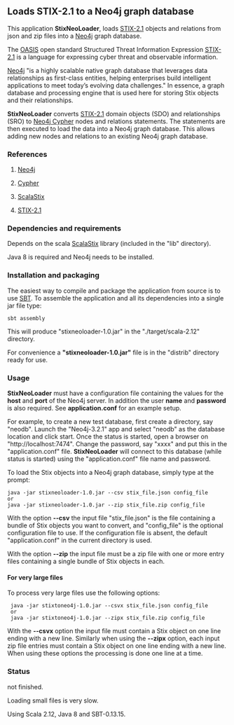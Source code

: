 ## Loads STIX-2.1 to a Neo4j graph database

This application **StixNeoLoader**, loads [STIX-2.1](https://docs.google.com/document/d/1yvqWaPPnPW-2NiVCLqzRszcx91ffMowfT5MmE9Nsy_w/edit#) 
objects and relations from json and zip files into a [Neo4j](https://neo4j.com/) graph database. 

The [OASIS](https://www.oasis-open.org/) open standard Structured Threat Information Expression [STIX-2.1](https://docs.google.com/document/d/1yvqWaPPnPW-2NiVCLqzRszcx91ffMowfT5MmE9Nsy_w/edit#) 
is a language for expressing cyber threat and observable information.

[Neo4j](https://neo4j.com/) "is a highly scalable native graph database that leverages data 
relationships as first-class entities, helping enterprises build intelligent applications 
to meet today’s evolving data challenges."
In essence, a graph database and processing engine that is used here for storing Stix objects 
and their relationships.
 
**StixNeoLoader** converts [STIX-2.1](https://docs.google.com/document/d/1yvqWaPPnPW-2NiVCLqzRszcx91ffMowfT5MmE9Nsy_w/edit#) 
domain objects (SDO) and relationships (SRO) to [Neo4j Cypher](https://neo4j.com/developer/cypher-query-language/) 
nodes and relations statements. The statements are then executed to load the data into a Neo4j graph database. 
This allows adding new nodes and relations to an existing Neo4j graph database.
              
### References
 
1) [Neo4j](https://neo4j.com/)

2) [Cypher](https://neo4j.com/developer/cypher-query-language/) 

3) [ScalaStix](https://github.com/workingDog/scalastix)

4) [STIX-2.1](https://docs.google.com/document/d/1yvqWaPPnPW-2NiVCLqzRszcx91ffMowfT5MmE9Nsy_w/edit)

### Dependencies and requirements

Depends on the scala [ScalaStix](https://github.com/workingDog/scalastix) library
(included in the "lib" directory).

Java 8 is required and Neo4j needs to be installed.

### Installation and packaging

The easiest way to compile and package the application from source is to use [SBT](http://www.scala-sbt.org/).
To assemble the application and all its dependencies into a single jar file type:

    sbt assembly

This will produce "stixneoloader-1.0.jar" in the "./target/scala-2.12" directory.

For convenience a **"stixneoloader-1.0.jar"** file is in the "distrib" directory ready for use.

### Usage

**StixNeoLoader** must have a configuration file containing the values for the **host** and **port** of 
the Neo4j server. In addition the user **name** and **password** is also required. See **application.conf** 
for an example setup.

For example, to create a new test database, first create a directory, say "neodb". Launch the "Neo4j-3.2.1" app and 
select "neodb" as the database location and click start. Once the status is started, open a browser 
on "http://localhost:7474". Change the password, say "xxxx" and put this in the "application.conf" file. 
**StixNeoLoader** will connect to this database (while status is started) using the "application.conf" file 
name and password.

To load the Stix objects into a Neo4j graph database, simply type at the prompt:
 
    java -jar stixneoloader-1.0.jar --csv stix_file.json config_file
    or
    java -jar stixneoloader-1.0.jar --zip stix_file.zip config_file
 
With the option **--csv** the input file "stix_file.json" is the file containing a 
bundle of Stix objects you want to convert, and "config_file" is the optional configuration file to use. 
If the configuration file is absent, the default "application.conf" in the current directory is used.
 
With the option **--zip** the input file must be a zip file with one or more entry files containing a single bundle of Stix objects 
in each.
 
 #### For very large files
 
 To process very large files use the following options:
 
     java -jar stixtoneo4j-1.0.jar --csvx stix_file.json config_file
     or
     java -jar stixtoneo4j-1.0.jar --zipx stix_file.zip config_file
 
 With the **--csvx** option the input file must contain a Stix object on one line 
 ending with a new line. Similarly when using the **--zipx** option, each input zip file entries must 
 contain a Stix object on one line ending with a new line. When using these options 
 the processing is done one line at a time.
 
### Status

not finished.

Loading small files is very slow. 

Using Scala 2.12, Java 8 and SBT-0.13.15.


